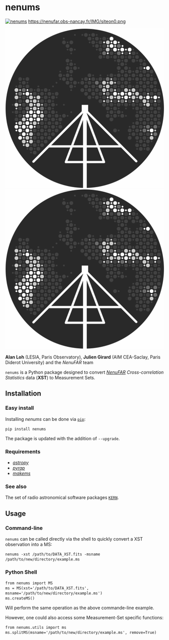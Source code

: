 # **nenums**

[![nenums](https://img.shields.io/pypi/v/nenums.svg)](
    https://pypi.python.org/pypi/nenums)
https://nenufar.obs-nancay.fr/IMG/siteon0.png

![Alt text](./Logo-NenuFAR-noir.svg)
<img src="./Logo-NenuFAR-noir.svg">

**Alan Loh** (LESIA, Paris Observatory), **Julien Girard** (AIM CEA-Saclay, Paris Diderot University) and the *NenuFAR* team

`nenums` is a Python package designed to convert [*NenuFAR*](https://nenufar.obs-nancay.fr) *Cross-correlation Statistics* data (**XST**) to Measurement Sets.

## Installation
### Easy install
Installing *nenums* can be done via [`pip`](https://pypi.org/project/pip/):
```
pip install nenums
```
The package is updated with the addition of `--upgrade`.

### Requirements
* [*astropy*](http://www.astropy.org)
* [*pyrap*](https://github.com/casacore/python-casacore)
* [*makems*](https://github.com/ska-sa/makems)

### See also
The set of radio astronomical software packages [`KERN`](http://kernsuite.info).

## Usage
### Command-line
`nenums` can be called directly via the shell to quickly convert a XST observation into a MS:
```
nenums -xst /path/to/DATA_XST.fits -msname /path/to/new/directory/example.ms
```

### Python Shell
```
from nenums import MS
ms = MS(xst='/path/to/DATA_XST.fits', msname='/path/to/new/directory/example.ms')
ms.createMS()
```
Will perform the same operation as the above commande-line example.

However, one could also access some Measurement-Set specific functions:
```
from nenums.utils import ms
ms.splitMS(msname='/path/to/new/directory/example.ms', remove=True)
```
